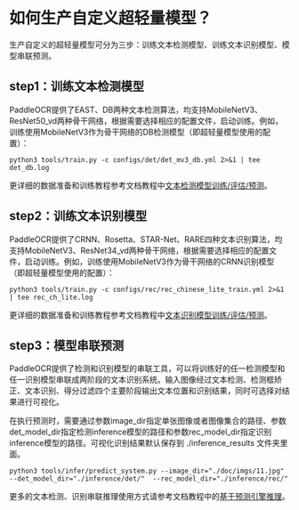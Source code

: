 # 如何生产自定义超轻量模型？

生产自定义的超轻量模型可分为三步：训练文本检测模型、训练文本识别模型、模型串联预测。

## step1：训练文本检测模型

PaddleOCR提供了EAST、DB两种文本检测算法，均支持MobileNetV3、ResNet50_vd两种骨干网络，根据需要选择相应的配置文件，启动训练。例如，训练使用MobileNetV3作为骨干网络的DB检测模型（即超轻量模型使用的配置）：
```
python3 tools/train.py -c configs/det/det_mv3_db.yml 2>&1 | tee det_db.log
```
更详细的数据准备和训练教程参考文档教程中[文本检测模型训练/评估/预测](detection.md)。

## step2：训练文本识别模型

PaddleOCR提供了CRNN、Rosetta、STAR-Net、RARE四种文本识别算法，均支持MobileNetV3、ResNet34_vd两种骨干网络，根据需要选择相应的配置文件，启动训练。例如，训练使用MobileNetV3作为骨干网络的CRNN识别模型（即超轻量模型使用的配置）：
```
python3 tools/train.py -c configs/rec/rec_chinese_lite_train.yml 2>&1 | tee rec_ch_lite.log
```
更详细的数据准备和训练教程参考文档教程中[文本识别模型训练/评估/预测](recognition.md)。

## step3：模型串联预测

PaddleOCR提供了检测和识别模型的串联工具，可以将训练好的任一检测模型和任一识别模型串联成两阶段的文本识别系统。输入图像经过文本检测、检测框矫正、文本识别、得分过滤四个主要阶段输出文本位置和识别结果，同时可选择对结果进行可视化。

在执行预测时，需要通过参数image_dir指定单张图像或者图像集合的路径、参数det_model_dir指定检测inference模型的路径和参数rec_model_dir指定识别inference模型的路径。可视化识别结果默认保存到 ./inference_results 文件夹里面。

```
python3 tools/infer/predict_system.py --image_dir="./doc/imgs/11.jpg" --det_model_dir="./inference/det/"  --rec_model_dir="./inference/rec/"
```
更多的文本检测、识别串联推理使用方式请参考文档教程中的[基于预测引擎推理](./inference.md)。
